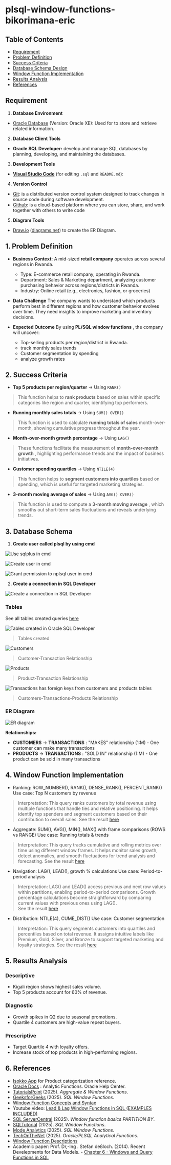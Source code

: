 # plsql-window-functions-bikorimana-eric

## Table of Contents

- [Requirement](#13)
- [Problem Definition](#37)
- [Success Criteria](#55)
- [Database Schema Design](#77)
- [Window Function Implementation](#196)
- [Results Analysis](#218)
- [References](#235)

## Requirement

1. **Database Environment**

* [Oracle Database](https://www.oracle.com/database/) (Version: Oracle XE): Used for to store and retrieve related information.

2. **Database Client Tools**

* **Oracle SQL Developer:** develop and manage SQL databases by planning, developing, and maintaining the databases.

3. **Development Tools**

* **[Visual Studio Code](https://code.visualstudio.com/download)** (for editing `.sql` and `README.md`):

4. **Version Control**

* [Git](https://git-scm.com/): is a distributed version control system designed to track changes in source code during software development.
* [Github](https://github.com/): is a cloud-based platform where you can store, share, and work together with others to write code

5. **Diagram Tools**

* [Draw.io](http://Draw.io) ([diagrams.net](http://diagrams.net)) to create the ER Diagram.


## 1. Problem Definition

* **Business Context:**
  A mid-sized **retail company** operates across several regions in Rwanda. 
  * Type: E-commerce retail company, operating in Rwanda.
  * Department: Sales &  Marketing department, analyzing customer purchasing behavior    across regions/districts in Rwanda.
  * Industry: Online retail (e.g., electronics, fashion, or groceries)
    
* **Data Challenge**
  The company wants to understand which products perform best in different regions and how customer behavior evolves over time. They need insights to improve marketing and inventory decisions.
  
* **Expected Outcome**
  By using  **PL/SQL window functions** , the company will uncover:
  * Top-selling products per region/district in Rwanda.
  * track monthly sales trends
  * Customer segmentation by spending
  * analyze growth rates

## 2. Success Criteria

* **Top 5 products per region/quarter** → Using `RANK()`

> This function helps to **rank products** based on sales within specific categories like region and quarter, identifying top performers.

* **Running monthly sales totals** → Using `SUM() OVER()`

> This function is used to calculate **running totals of sales** month-over-month, showing cumulative progress throughout the year.

* **Month-over-month growth percentage** → Using `LAG()`

> These functions facilitate the measurement of  **month-over-month growth** , highlighting performance trends and the impact of business initiatives.

* **Customer spending quartiles** → Using `NTILE(4)`

> This function helps to **segment customers into quartiles** based on spending, which is useful for targeted marketing strategies.

* **3-month moving average of sales** → Using `AVG() OVER()`

> This function is used to compute a  **3-month moving average** , which smooths out short-term sales fluctuations and reveals underlying trends.

## 3. Database Schema

1. **Create user called plsql by using cmd**
   
![Use sqlplus in cmd](screenshots/03_Login_cmd.PNG)

![Create user in cmd](screenshots/04_create_user_plsql.PNG)

![Grant permission to nplsql user in cmd](screenshots/05_grant_permission_plsql_user.PNG)

2. **Create a connection in SQL Developer**

![Create a connection in SQL Developer](screenshots/06_create_connection_in_sqldeveloper.PNG)

### Tables

See all tables created queries [here](sql/01_sql_schema.sql)

![Tables created in Oracle SQL Developer](screenshots/01_Table_created.png)

> Tables created 



![Customers](screenshots/19_Transactions_table_has_relationship_to_customers_table.PNG)

> Customer-Transaction Relationship

![Products](screenshots/20_Transactions_table_has_relationship_to_product_table.PNG)

> Product-Transaction Relationship

![Transactions has foreign keys from customers and products tables](screenshots/02_tables_relationship..png)

> Customers-Transactions-Products Relationship





### ER Diagram

![ER diagram](screenshots/ER_Diagram.png)

**Relationships:**

* **CUSTOMERS** →  **TRANSACTIONS** : "MAKES" relationship (1:M) - One customer can make many transactions
* **PRODUCTS** →  **TRANSACTIONS** : "SOLD IN" relationship (1:M) - One product can be sold in many transactions

## 4. Window Function Implementation

* Ranking: ROW_NUMBER(), RANK(), DENSE_RANK(), PERCENT_RANK() Use case: Top N customers by revenue
>Interpretation: This query ranks customers by total revenue using multiple functions that handle ties and relative
>positioning. It helps identify top spenders and segment customers based on their contribution to overall sales.
> See the result [here](sql/03_result_queries.sql)

* Aggregate: SUM(), AVG(), MIN(), MAX() with frame comparisons (ROWS vs RANGE) Use case: Running totals & trends
>Interpretation: This query tracks cumulative and rolling metrics over time using different window frames. It helps
>monitor sales growth, detect anomalies, and smooth fluctuations for trend analysis and forecasting.
> See the result [here](sql/03_result_queries.sql)

* Navigation: LAG(), LEAD(), growth % calculations Use case: Period-to-period analysis
>Interpretation: LAG() and LEAD() access previous and next row values within partitions, enabling period-to-period comparisons.
>Growth percentage calculations become straightforward by comparing current values with previous ones using LAG().        
> See the result [here](sql/03_result_queries.sql)

* Distribution: NTILE(4), CUME_DIST() Use case: Customer segmentation
> Interpretation: This query segments customers into quartiles and percentiles based on total revenue. It assigns intuitive 
>labels like Premium, Gold, Silver, and Bronze to support targeted marketing and loyalty strategies.
> See the result [here](sql/03_result_queries.sql)

## 5. Results Analysis

### Descriptive

* Kigali region shows highest sales volume.
* Top 5 products account for 60% of revenue.

### Diagnostic

* Growth spikes in Q2 due to seasonal promotions.
* Quartile 4 customers are high-value repeat buyers.

### Prescriptive

* Target Quartile 4 with loyalty offers.
* Increase stock of top products in high-performing regions.

## 6. References


* [Isokko App](https://app.isokko.com/) for Product categorization reference.
* [Oracle Docs](https://docs.oracle.com/en/database/oracle/oracle-database/index.html) : Analytic Functions. Oracle Help Center.
* [TutorialsPoint](https://www.tutorialspoint.com/apache_tajo/apache_tajo_aggregate_and_window_functions.htm) (2025). *Aggregate & Window Functions*.
* [GeeksforGeeks](https://www.geeksforgeeks.org/sql/window-functions-in-sql/) (2025). *SQL Window Functions*.
* [Window Function Concepts and Syntax](https://docs.oracle.com/cd/E17952_01/mysql-8.0-en/window-functions-usage.html)
* Youtube video: [Lead &amp; Lag Window Functions in SQL (EXAMPLES INCLUDED)](https://www.youtube.com/watch?v=nHEEyX_yDvo)
* [SQL ServerCentral](https://www.sqlservercentral.com/articles/window-function-basics-partition-by) (2025). *Window function basics PARTITION BY*.
* [SQLTutorial](https://www.sqltutorial.org/sql-window-functions/) (2025). *SQL Window Functions*.
* [Mode Analytics](https://mode.com/sql-tutorial/sql-window-functions) (2025). *SQL Window Functions*.
* [TechOnTheNet](https://www.techonthenet.com/oracle/index.php) (2025). *Oracle/PLSQL Analytical Functions*.
* [Window Function Descriptions](https://dev.mysql.com/doc/refman/8.4/en/window-function-descriptions.html)
* Academic paper:
Prof. Dr,-Ing . Stefan deßloch. (2014). Recent Develepments for Data Models. - [Chapter 6 - Windows and Query Functions in SQL](http://wwwlgis.informatik.uni-kl.de/cms/fileadmin/courses/SS2014/Neuere_Entwicklungen/Chapter_6_-_Windows_and_Query_Functions_in_SQL.pdf)



